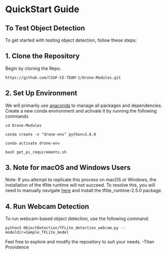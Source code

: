 # QuickStart Guide

## To Test Object Detection
To get started with testing object detection, follow these steps:

## 1. Clone the Repository
Begin by cloning the Repo.
```
https://github.com/CSUF-CE-TEAM-1/Drone-Modules.git
```
## 2. Set Up Environment
We will primarily use [anaconda](https://www.anaconda.com/download) to manage all packages and dependencies. Create a new conda environment and activate it by running the following commands

```
cd Drone-Modules

conda create -n "drone-env" python=3.8.0

conda activate drone-env

bash get_pi_requirements.sh

```

## 3. Note for macOS and Windows Users
Note: If you attempt to replicate this process on macOS or Windows, the installation of the tflite runtime will not succeed. To resolve this, you will need to manually navigate [here](https://github.com/google-coral/pycoral/releases/) and install the tflite_runtime-2.5.0 package.

## 4. Run Webcam Detection
To run webcam-based object detection, use the following command:
```
python3 ObjectDetection/TFLite_detection_webcam.py --modeldir=Sample_TFLite_model
```
Feel free to explore and modify the repository to suit your needs. -Titan Providence



